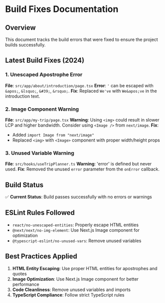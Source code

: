 # Build Fixes Documentation

## Overview
This document tracks the build errors that were fixed to ensure the project builds successfully.

## Latest Build Fixes (2024)

### 1. Unescaped Apostrophe Error
**File**: `src/app/about/introduction/page.tsx`
**Error**: `'` can be escaped with `&apos;`, `&lsquo;`, `&#39;`, `&rsquo;`.
**Fix**: Replaced `We've` with `We&apos;ve` in the introduction text.

### 2. Image Component Warning
**File**: `src/app/my-trip/page.tsx`
**Warning**: Using `<img>` could result in slower LCP and higher bandwidth. Consider using `<Image />` from `next/image`.
**Fix**: 
- Added `import Image from "next/image"`
- Replaced `<img>` with `<Image>` component with proper width/height props

### 3. Unused Variable Warning
**File**: `src/hooks/useTripPlanner.ts`
**Warning**: 'error' is defined but never used.
**Fix**: Removed the unused `error` parameter from the `onError` callback.

## Build Status
✅ **Current Status**: Build passes successfully with no errors or warnings

## ESLint Rules Followed
- `react/no-unescaped-entities`: Properly escape HTML entities
- `@next/next/no-img-element`: Use Next.js Image component for optimization
- `@typescript-eslint/no-unused-vars`: Remove unused variables

## Best Practices Applied
1. **HTML Entity Escaping**: Use proper HTML entities for apostrophes and quotes
2. **Image Optimization**: Use Next.js Image component for better performance
3. **Code Cleanliness**: Remove unused variables and imports
4. **TypeScript Compliance**: Follow strict TypeScript rules 